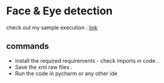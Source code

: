 # Face & Eye detection 
check out my sample execution : [link](https://www.linkedin.com/posts/nirmal-raja-loganathan-9367771ab_ai-deeplearning-machinelearning-activity-6796827297463848960-sf3F )

## commands 

- install the required requirements - check imports in code . 
- Save the xml raw files .
- Run the code in pycharm or any other ide
